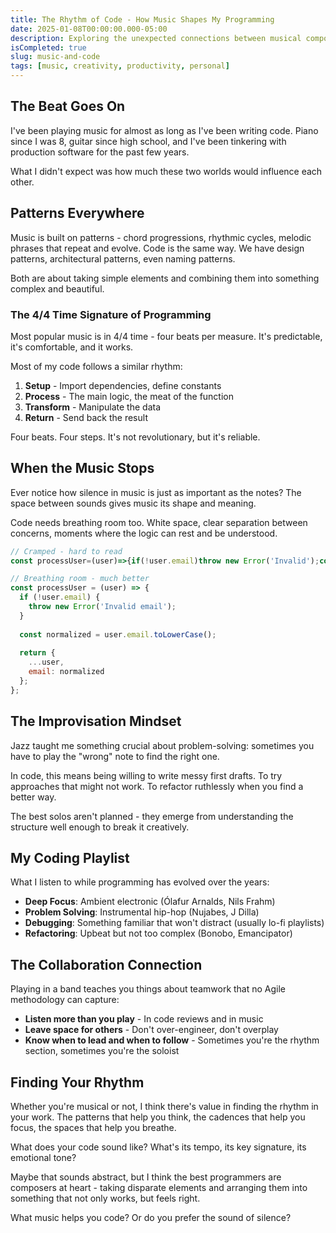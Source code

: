 ```yaml
---
title: The Rhythm of Code - How Music Shapes My Programming
date: 2025-01-08T00:00:00.000-05:00
description: Exploring the unexpected connections between musical composition and software architecture.
isCompleted: true
slug: music-and-code
tags: [music, creativity, productivity, personal]
---
```


## The Beat Goes On

I've been playing music for almost as long as I've been writing code. Piano since I was 8, guitar since high school, and I've been tinkering with production software for the past few years.

What I didn't expect was how much these two worlds would influence each other.

## Patterns Everywhere

Music is built on patterns - chord progressions, rhythmic cycles, melodic phrases that repeat and evolve. Code is the same way. We have design patterns, architectural patterns, even naming patterns.

Both are about taking simple elements and combining them into something complex and beautiful.

### The 4/4 Time Signature of Programming

Most popular music is in 4/4 time - four beats per measure. It's predictable, it's comfortable, and it works.

Most of my code follows a similar rhythm:
1. **Setup** - Import dependencies, define constants
2. **Process** - The main logic, the meat of the function  
3. **Transform** - Manipulate the data
4. **Return** - Send back the result

Four beats. Four steps. It's not revolutionary, but it's reliable.

## When the Music Stops

Ever notice how silence in music is just as important as the notes? The space between sounds gives music its shape and meaning.

Code needs breathing room too. White space, clear separation between concerns, moments where the logic can rest and be understood.

```javascript
// Cramped - hard to read
const processUser=(user)=>{if(!user.email)throw new Error('Invalid');const normalized=user.email.toLowerCase();return{...user,email:normalized};}

// Breathing room - much better
const processUser = (user) => {
  if (!user.email) {
    throw new Error('Invalid email');
  }
  
  const normalized = user.email.toLowerCase();
  
  return {
    ...user,
    email: normalized
  };
};
```

## The Improvisation Mindset

Jazz taught me something crucial about problem-solving: sometimes you have to play the "wrong" note to find the right one.

In code, this means being willing to write messy first drafts. To try approaches that might not work. To refactor ruthlessly when you find a better way.

The best solos aren't planned - they emerge from understanding the structure well enough to break it creatively.

## My Coding Playlist

What I listen to while programming has evolved over the years:

- **Deep Focus**: Ambient electronic (Ólafur Arnalds, Nils Frahm)
- **Problem Solving**: Instrumental hip-hop (Nujabes, J Dilla)
- **Debugging**: Something familiar that won't distract (usually lo-fi playlists)
- **Refactoring**: Upbeat but not too complex (Bonobo, Emancipator)

## The Collaboration Connection

Playing in a band teaches you things about teamwork that no Agile methodology can capture:

- **Listen more than you play** - In code reviews and in music
- **Leave space for others** - Don't over-engineer, don't overplay
- **Know when to lead and when to follow** - Sometimes you're the rhythm section, sometimes you're the soloist

## Finding Your Rhythm

Whether you're musical or not, I think there's value in finding the rhythm in your work. The patterns that help you think, the cadences that help you focus, the spaces that help you breathe.

What does your code sound like? What's its tempo, its key signature, its emotional tone?

Maybe that sounds abstract, but I think the best programmers are composers at heart - taking disparate elements and arranging them into something that not only works, but feels right.

What music helps you code? Or do you prefer the sound of silence?